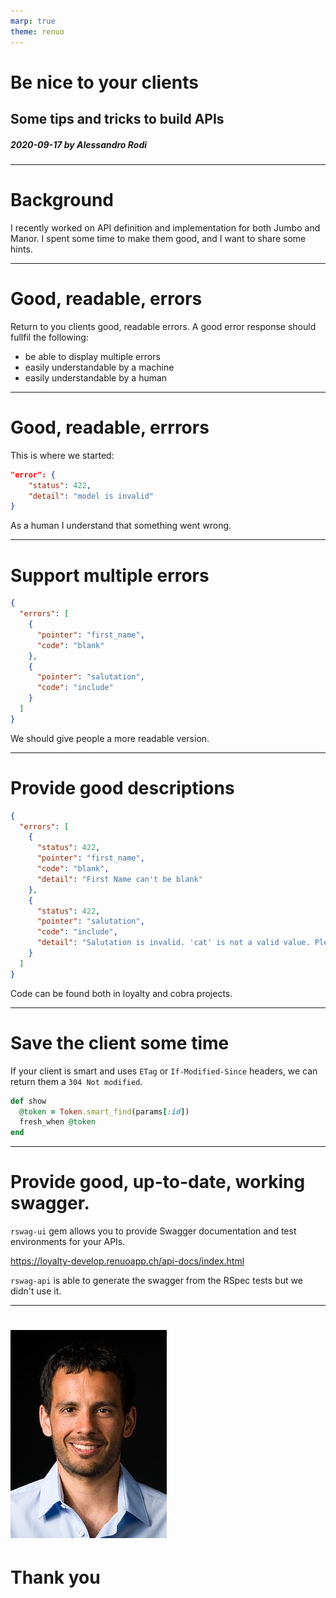 ```yaml
---
marp: true
theme: renuo
---
```

<!-- _class: renuo -->

# Be nice to your clients
## Some tips and tricks to build APIs

##### 2020-09-17 by Alessandro Rodi

---

# Background

I recently worked on API definition and implementation for both Jumbo and Manor. I spent some time to make them good, and I want to share some hints.

---

# Good, readable, errors

Return to you clients good, readable errors. A good error response should fullfil the following:
* be able to display multiple errors
* easily understandable by a machine
* easily understandable by a human

---

# Good, readable, errrors

This is where we started:
```json
"error": {
    "status": 422,
    "detail": "model is invalid"
}
```

As a human I understand that something went wrong.

---

# Support multiple errors

```json
{
  "errors": [
    {
      "pointer": "first_name",
      "code": "blank"    
    },
    {
      "pointer": "salutation",
      "code": "include"    
    }
  ]
}
```

We should give people a more readable version.

---

# Provide good descriptions

```json
{
  "errors": [
    {
      "status": 422,
      "pointer": "first_name",
      "code": "blank",
      "detail": "First Name can't be blank"
    },
    {
      "status": 422,
      "pointer": "salutation",
      "code": "include",
      "detail": "Salutation is invalid. 'cat' is not a valid value. Please choose 'mr' or 'mrs'"
    }
  ]
}
```

Code can be found both in loyalty and cobra projects.

---

# Save the client some time

If your client is smart and uses `ETag` or `If-Modified-Since` headers, we can return them a `304 Not modified`.

```ruby
def show
  @token = Token.smart_find(params[:id])
  fresh_when @token
end
```

---

# Provide good, up-to-date, working swagger.

`rswag-ui` gem allows you to provide Swagger documentation and test environments for your APIs.

https://loyalty-develop.renuoapp.ch/api-docs/index.html


`rswag-api` is able to generate the swagger from the RSpec tests but we didn't use it.

---

<!-- _class: renuo -->

# ![drop-shadow portrait](../images/alessandro.jpg)

# Thank you

